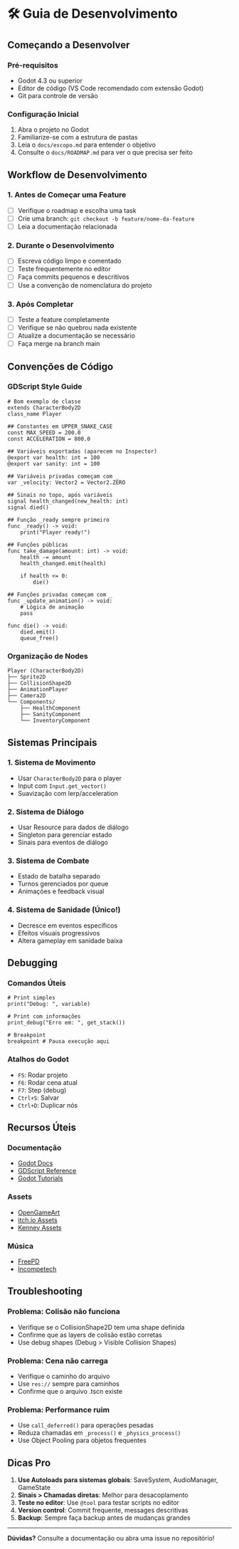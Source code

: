 # 🛠️ Guia de Desenvolvimento

## Começando a Desenvolver

### Pré-requisitos
- Godot 4.3 ou superior
- Editor de código (VS Code recomendado com extensão Godot)
- Git para controle de versão

### Configuração Inicial
1. Abra o projeto no Godot
2. Familiarize-se com a estrutura de pastas
3. Leia o `docs/escopo.md` para entender o objetivo
4. Consulte o `docs/ROADMAP.md` para ver o que precisa ser feito

## Workflow de Desenvolvimento

### 1. Antes de Começar uma Feature
- [ ] Verifique o roadmap e escolha uma task
- [ ] Crie uma branch: `git checkout -b feature/nome-da-feature`
- [ ] Leia a documentação relacionada

### 2. Durante o Desenvolvimento
- [ ] Escreva código limpo e comentado
- [ ] Teste frequentemente no editor
- [ ] Faça commits pequenos e descritivos
- [ ] Use a convenção de nomenclatura do projeto

### 3. Após Completar
- [ ] Teste a feature completamente
- [ ] Verifique se não quebrou nada existente
- [ ] Atualize a documentação se necessário
- [ ] Faça merge na branch main

## Convenções de Código

### GDScript Style Guide

```gdscript
# Bom exemplo de classe
extends CharacterBody2D
class_name Player

## Constantes em UPPER_SNAKE_CASE
const MAX_SPEED = 200.0
const ACCELERATION = 800.0

## Variáveis exportadas (aparecem no Inspector)
@export var health: int = 100
@export var sanity: int = 100

## Variáveis privadas começam com _
var _velocity: Vector2 = Vector2.ZERO

## Sinais no topo, após variáveis
signal health_changed(new_health: int)
signal died()

## Função _ready sempre primeiro
func _ready() -> void:
    print("Player ready!")

## Funções públicas
func take_damage(amount: int) -> void:
    health -= amount
    health_changed.emit(health)
    
    if health <= 0:
        die()

## Funções privadas começam com _
func _update_animation() -> void:
    # Lógica de animação
    pass

func die() -> void:
    died.emit()
    queue_free()
```

### Organização de Nodes
```
Player (CharacterBody2D)
├── Sprite2D
├── CollisionShape2D
├── AnimationPlayer
├── Camera2D
└── Components/
    ├── HealthComponent
    ├── SanityComponent
    └── InventoryComponent
```

## Sistemas Principais

### 1. Sistema de Movimento
- Usar `CharacterBody2D` para o player
- Input com `Input.get_vector()`
- Suavização com lerp/acceleration

### 2. Sistema de Diálogo
- Usar Resource para dados de diálogo
- Singleton para gerenciar estado
- Sinais para eventos de diálogo

### 3. Sistema de Combate
- Estado de batalha separado
- Turnos gerenciados por queue
- Animações e feedback visual

### 4. Sistema de Sanidade (Único!)
- Decresce em eventos específicos
- Efeitos visuais progressivos
- Altera gameplay em sanidade baixa

## Debugging

### Comandos Úteis
```gdscript
# Print simples
print("Debug: ", variable)

# Print com informações
print_debug("Erro em: ", get_stack())

# Breakpoint
breakpoint # Pausa execução aqui
```

### Atalhos do Godot
- `F5`: Rodar projeto
- `F6`: Rodar cena atual
- `F7`: Step (debug)
- `Ctrl+S`: Salvar
- `Ctrl+D`: Duplicar nós

## Recursos Úteis

### Documentação
- [Godot Docs](https://docs.godotengine.org/)
- [GDScript Reference](https://docs.godotengine.org/en/stable/tutorials/scripting/gdscript/index.html)
- [Godot Tutorials](https://www.gdquest.com/)

### Assets
- [OpenGameArt](https://opengameart.org/)
- [itch.io Assets](https://itch.io/game-assets)
- [Kenney Assets](https://kenney.nl/assets)

### Música
- [FreePD](https://freepd.com/)
- [Incompetech](https://incompetech.com/)

## Troubleshooting

### Problema: Colisão não funciona
- Verifique se o CollisionShape2D tem uma shape definida
- Confirme que as layers de colisão estão corretas
- Use debug shapes (Debug > Visible Collision Shapes)

### Problema: Cena não carrega
- Verifique o caminho do arquivo
- Use `res://` sempre para caminhos
- Confirme que o arquivo .tscn existe

### Problema: Performance ruim
- Use `call_deferred()` para operações pesadas
- Reduza chamadas em `_process()` e `_physics_process()`
- Use Object Pooling para objetos frequentes

## Dicas Pro

1. **Use Autoloads para sistemas globais**: SaveSystem, AudioManager, GameState
2. **Sinais > Chamadas diretas**: Melhor para desacoplamento
3. **Teste no editor**: Use `@tool` para testar scripts no editor
4. **Version control**: Commit frequente, messages descritivas
5. **Backup**: Sempre faça backup antes de mudanças grandes

---

**Dúvidas?** Consulte a documentação ou abra uma issue no repositório!

